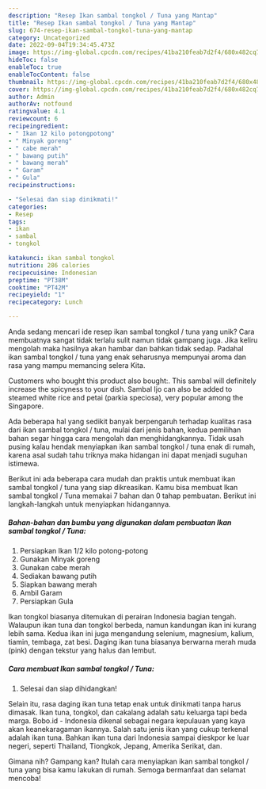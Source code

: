 ```yaml
---
description: "Resep Ikan sambal tongkol / Tuna yang Mantap"
title: "Resep Ikan sambal tongkol / Tuna yang Mantap"
slug: 674-resep-ikan-sambal-tongkol-tuna-yang-mantap
category: Uncategorized
date: 2022-09-04T19:34:45.473Z
image: https://img-global.cpcdn.com/recipes/41ba210feab7d2f4/680x482cq70/ikan-sambal-tongkol-tuna-foto-resep-utama.jpg
hideToc: false
enableToc: true
enableTocContent: false
thumbnail: https://img-global.cpcdn.com/recipes/41ba210feab7d2f4/680x482cq70/ikan-sambal-tongkol-tuna-foto-resep-utama.jpg
cover: https://img-global.cpcdn.com/recipes/41ba210feab7d2f4/680x482cq70/ikan-sambal-tongkol-tuna-foto-resep-utama.jpg
author: Admin
authorAv: notfound
ratingvalue: 4.1
reviewcount: 6
recipeingredient:
- " Ikan 12 kilo potongpotong"
- " Minyak goreng"
- " cabe merah"
- " bawang putih"
- " bawang merah"
- " Garam"
- " Gula"
recipeinstructions:

- "Selesai dan siap dinikmati!"
categories:
- Resep
tags:
- ikan
- sambal
- tongkol

katakunci: ikan sambal tongkol 
nutrition: 286 calories
recipecuisine: Indonesian
preptime: "PT38M"
cooktime: "PT42M"
recipeyield: "1"
recipecategory: Lunch

---
```





Anda sedang mencari ide resep ikan sambal tongkol / tuna yang unik? Cara membuatnya sangat tidak terlalu sulit namun tidak gampang juga. Jika keliru mengolah maka hasilnya akan hambar dan bahkan tidak sedap. Padahal ikan sambal tongkol / tuna yang enak seharusnya mempunyai aroma dan rasa yang mampu memancing selera Kita.





Customers who bought this product also bought:. This sambal will definitely increase the spicyness to your dish. Sambal Ijo can also be added to steamed white rice and petai (parkia speciosa), very popular among the Singapore.

Ada beberapa hal yang sedikit banyak berpengaruh terhadap kualitas rasa dari ikan sambal tongkol / tuna, mulai dari jenis bahan, kedua pemilihan bahan segar hingga cara mengolah dan menghidangkannya. Tidak usah pusing kalau hendak menyiapkan ikan sambal tongkol / tuna enak di rumah, karena asal sudah tahu triknya maka hidangan ini dapat menjadi suguhan istimewa.






Berikut ini ada beberapa cara mudah dan praktis untuk membuat ikan sambal tongkol / tuna yang siap dikreasikan. Kamu bisa membuat Ikan sambal tongkol / Tuna memakai 7 bahan dan 0 tahap pembuatan. Berikut ini langkah-langkah untuk menyiapkan hidangannya.

<!--inarticleads1-->

##### Bahan-bahan dan bumbu yang digunakan dalam pembuatan Ikan sambal tongkol / Tuna:

1. Persiapkan  Ikan 1/2 kilo potong-potong
1. Gunakan  Minyak goreng
1. Gunakan  cabe merah
1. Sediakan  bawang putih
1. Siapkan  bawang merah
1. Ambil  Garam
1. Persiapkan  Gula


Ikan tongkol biasanya ditemukan di perairan Indonesia bagian tengah. Walaupun ikan tuna dan tongkol berbeda, namun kandungan ikan ini kurang lebih sama. Kedua ikan ini juga mengandung selenium, magnesium, kalium, tiamin, tembaga, zat besi. Daging ikan tuna biasanya berwarna merah muda (pink) dengan tekstur yang halus dan lembut. 

<!--inarticleads2-->

##### Cara membuat Ikan sambal tongkol / Tuna:


1. Selesai dan siap dihidangkan!

Selain itu, rasa daging ikan tuna tetap enak untuk dinikmati tanpa harus dimasak. Ikan tuna, tongkol, dan cakalang adalah satu keluarga tapi beda marga. Bobo.id - Indonesia dikenal sebagai negara kepulauan yang kaya akan keanekaragaman ikannya. Salah satu jenis ikan yang cukup terkenal adalah ikan tuna. Bahkan ikan tuna dari Indonesia sampai dieskpor ke luar negeri, seperti Thailand, Tiongkok, Jepang, Amerika Serikat, dan. 

Gimana nih? Gampang kan? Itulah cara menyiapkan ikan sambal tongkol / tuna yang bisa kamu lakukan di rumah. Semoga bermanfaat dan selamat mencoba!
